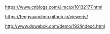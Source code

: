 https://www.cnblogs.com/Jimc/p/10132177.html

https://fengyuanchen.github.io/viewerjs/

http://www.dowebok.com/demo/192/index4.html

